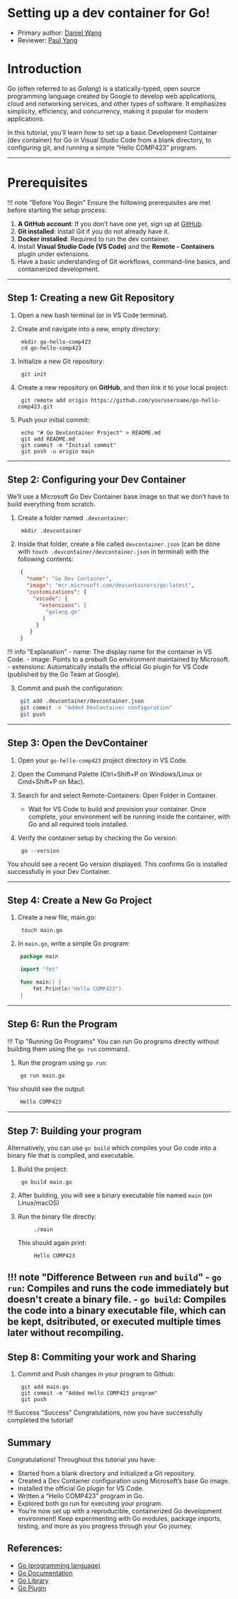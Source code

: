 # Setting up a dev container for Go!

* Primary author: [Daniel Wang](https://github.com/danielwang23)
* Reviewer: [Paul Yang](https://github.com/Paulyang80)

# Introduction

Go (often referred to as *Golang*) is a statically-typed, open source programming language created by Google to develop web applications, cloud and networking services, and other types of software. It emphasizes simplicity, efficiency, and concurrency, making it popular for modern applications.

In this tutorial, you’ll learn how to set up a basic Development Container (dev container) for Go in Visual Studio Code from a blank directory, to configuring git, and running a simple “Hello COMP423” program.

---

# Prerequisites

!!! note "Before You Begin"
    Ensure the following prerequisites are met before starting the setup process:

1. **A GitHub account**: If you don’t have one yet, sign up at [GitHub](https://github.com/).
2. **Git installed**: Install Git if you do not already have it.
3. **Docker installed**: Required to run the dev container.
4. Install **Visual Studio Code (VS Code)** and the **Remote - Containers** plugin under extensions.
5. Have a basic understanding of Git workflows, command-line basics, and containerized development.

---

## Step 1: Creating a new Git Repository

1. Open a new bash terminal (or in VS Code terminal).
2. Create and navigate into a new, empty directory:

        mkdir go-hello-comp423
        cd go-hello-comp423
    
3. Initialize a new Git repository:

        git init

4. Create a new repository on **GitHub**, and then link it to your local project:

        git remote add origin https://github.com/yourusername/go-hello-comp423.git

5. Push your initial commit:

        echo "# Go DevContainer Project" > README.md
        git add README.md
        git commit -m "Initial commit"
        git push -u origin main

---

## Step 2: Configuring your Dev Container

We’ll use a Microsoft Go Dev Container base image so that we don’t have to build everything from scratch.

1. Create a folder named ```.devcontainer```:

        mkdir .devcontainer

2. Inside that folder, create a file called ```devcontainer.json``` (can be done with ```touch .devcontainer/devcontainer.json``` in terminal) with the following contents:

```Json
    {
      "name": "Go Dev Container",
      "image": "mcr.microsoft.com/devcontainers/go:latest",
      "customizations": {
        "vscode": {
          "extensions": [
            "golang.go"
           ]
         }
       }
    }
```

!!! info "Explanation"
    - name: The display name for the container in VS Code.
    - image: Points to a prebuilt Go environment maintained by Microsoft.
    - extensions: Automatically installs the official Go plugin for VS Code (published by the Go Team at Google).

3. Commit and push the configuration:

```bash
    git add .devcontainer/devcontainer.json
    git commit -m "Added DevContainer configuration"
    git push
```

---

## Step 3: Open the DevContainer

1. Open your ```go-hello-comp423``` project directory in VS Code.
2. Open the Command Palette (Ctrl+Shift+P on Windows/Linux or Cmd+Shift+P on Mac).
3. Search for and select Remote-Containers: Open Folder in Container.

    - Wait for VS Code to build and provision your container. Once complete, your environment
    will be running inside the container, with Go and all required tools installed.

4. Verify the container setup by checking the Go version:

        go --version

You should see a recent Go version displayed. This confirms Go is installed successfully in your Dev Container.

---

## Step 4: Create a New Go Project

1. Create a new file, main.go:

        touch main.go

2. In ```main.go```, write a simple Go program:

```go
    package main

    import "fmt"

    func main() {
        fmt.Println("Hello COMP423")
    }
```

---

## Step 6: Run the Program

!!! Tip "Running Go Programs"
    You can run Go programs directly without building them using the ```go run``` command.

1. Run the program using ```go run```:

```bash
    go run main.go
```

You should see the output:

```bash
    Hello COMP423
```

--- 

## Step 7: Building your program

Alternatively, you can use ```go build``` which compiles your Go code into a binary file that is compiled, and executable.

1. Build the project:

        go build main.go

2. After building, you will see a binary executable file named ```main``` (on Linux/macOS)

3. Run the binary file directly:

            ./main

    This should again print:

            Hello COMP423

!!! note "Difference Between ```run``` and ```build```" 
    - ```go run```: Compiles and runs the code immediately but doesn't create a binary file. 
    - ```go build```: Compiles the code into a binary executable file, which can be kept, dsitributed, or executed multiple times later without recompiling.
--- 

## Step 8: Commiting your work and Sharing

1. Commit and Push changes in your program to Github:

        git add main.go
        git commit -m "Added Hello COMP423 program"
        git push
 
!!! Success "Success" 
    Congratulations, now you have successfully completed the tutorial!

## **Summary**

Congratulations! Throughout this tutorial you have:

- Started from a blank directory and initialized a Git repository.
- Created a Dev Container configuration using Microsoft’s base Go image.
- Installed the official Go plugin for VS Code.
- Written a “Hello COMP423” program in Go.
- Explored both go run for executing your program.
- You’re now set up with a reproducible, containerized Go development environment! Keep experimenting with Go modules, package imports, testing, and more as you progress through your Go journey.

## References:

- [Go (programming language)](https://go.dev/)
- [Go Documentation](https://go.dev/doc/)
- [Go Library](https://pkg.go.dev/std)
- [Go Plugin](https://code.visualstudio.com/docs/languages/go)